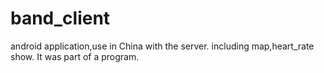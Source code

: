 # band_client
android application,use in China with the server. including map,heart_rate show.
It was part of a program.
